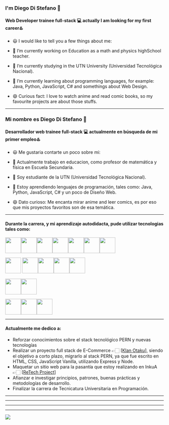 

### I'm Diego Di Stefano 👋
#### Web Developer trainee full-stack 💻 actually I am looking for my first career♨️


- 😃 I would like to tell you a few things about me:

- 🔭 I’m currently working on Education as a math and physics highSchool teacher.

- 🌱 I’m currently studying in the UTN University (Universidad Tecnológica Nacional).

- 📖 I’m currently learning about programming languages, for example: Java, Python, JavaScript, C# and somethings about Web Design.

- 😄 Curious fact: I love to watch anime and read comic books, so my favourite projects are about those stuffs.

  
___


### Mi nombre es Diego Di Stefano 👋
#### Desarrollador web trainee full-stack 💻 actualmente en búsqueda de mi primer empleo♨️


- 😃 Me gustaria contarte un poco sobre mi:

- 🔭 Actualmente trabajo en educacion, como profesor de matemática y física en Escuela Secundaria.

- 🌱 Soy estudiante de la UTN (Universidad Tecnológica Nacional).

- 📖 Estoy aprendiendo lenguajes de programación, tales como: Java, Python, JavaScript, C# y un poco de Diseño Web.

- 😄 Dato curioso: Me encanta mirar anime and leer comics, es por eso que mis proyectos favoritos son de esa temática.

  
___


#### Durante la carrera, y mi aprendizaje autodidacta, pude utilizar tecnologias tales como:




<img height="50" src="https://user-images.githubusercontent.com/25181517/192158954-f88b5814-d510-4564-b285-dff7d6400dad.png"><img height="50" src="https://user-images.githubusercontent.com/25181517/183898674-75a4a1b1-f960-4ea9-abcb-637170a00a75.png"><img height="50" src="https://user-images.githubusercontent.com/25181517/117447155-6a868a00-af3d-11eb-9cfe-245df15c9f3f.png"><img height="50" src="https://user-images.githubusercontent.com/25181517/183568594-85e280a7-0d7e-4d1a-9028-c8c2209e073c.png"><img height="50" src="https://user-images.githubusercontent.com/25181517/183859966-a3462d8d-1bc7-4880-b353-e2cbed900ed6.png"><img height="50" src="https://user-images.githubusercontent.com/25181517/192158956-48192682-23d5-4bfc-9dfb-6511ade346bc.png"><img height="50" src="https://user-images.githubusercontent.com/25181517/189715289-df3ee512-6eca-463f-a0f4-c10d94a06b2f.png">

<img height="50" src="https://user-images.githubusercontent.com/25181517/121405384-444d7300-c95d-11eb-959f-913020d3bf90.png"> <img height="50" src="https://user-images.githubusercontent.com/25181517/121405754-b4f48f80-c95d-11eb-8893-fc325bde617f.png"><img height="50" src="https://user-images.githubusercontent.com/25181517/183423507-c056a6f9-1ba8-4312-a350-19bcbc5a8697.png"><img height="50" src="https://user-images.githubusercontent.com/25181517/117201156-9a724800-adec-11eb-9a9d-3cd0f67da4bc.png"><img height="50" src="https://user-images.githubusercontent.com/25181517/183891303-41f257f8-6b3d-487c-aa56-c497b880d0fb.png">

<img height="50" src="https://user-images.githubusercontent.com/25181517/117208740-bfb78400-adf5-11eb-97bb-09072b6bedfc.png"><img height="50" src="https://user-images.githubusercontent.com/25181517/183896128-ec99105a-ec1a-4d85-b08b-1aa1620b2046.png"> 

<img height="50" src="https://user-images.githubusercontent.com/25181517/192108891-d86b6220-e232-423a-bf5f-90903e6887c3.png"><img height="50" src="https://user-images.githubusercontent.com/25181517/192108372-f71d70ac-7ae6-4c0d-8395-51d8870c2ef0.png"><img height="50" src="https://user-images.githubusercontent.com/25181517/192108374-8da61ba1-99ec-41d7-80b8-fb2f7c0a4948.png">

___


#### Actualmente me dedico a:


- Reforzar conocimientos sobre el stack tecnológico PERN y nuevas tecnologías
- Realizar un proyecto full stack de E-Commerce 👉🏻 [[Klan Otaku](https://github.com/diegodistefano/Klan_Otaku_E-Commerce_Final)], siendo el objetivo a corto   plazo, migrarlo al stack PERN, ya que fue escrito en HTML, CSS, JavaScript Vanilla, utilizando Express y Node.
- Maquetar un sitio web para la pasantía que estoy realizando en InkuA 👉🏻 [[ReTech Project](https://github.com/diegodistefano/InkuA_ReTech_Project)]
- Afianzar e investigar principios, patrones, buenas prácticas y metodologías de desarrollo.
- Finalizar la carrera de Tecnicatura Universitaria en Programación.
___
___
___
___

<img src="https://img.shields.io/badge/STATUS-EN%20DESAROLLO-green">



